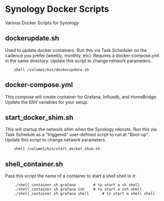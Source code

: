 # Synology Docker Scripts
 Various Docker Scripts for Synology
 
## dockerupdate.sh
 
Used to update docker containers.  Run this via Task Scheduler on the cadence you prefer (weekly, monthly, etc).  Requires a docker-compose.yml in the same directory.  Update this script to change network parameters. 

		shell /volume1/bin/dockerupdate.sh
 
 
## docker-compose.yml
 
This compose will create container for Grafana, Influxdb, and HomeBridge.   Update the ENV variables for your setup.
 

## start_docker_shim.sh
 
This will startup the network shim when the Synology reboots.  Run this via Task Schedule as a "triggered" user-defined script to run at "Boot-up".  Update this script to change network parameters. 
 
 
		shell /volume1/bin/start_docker_shim.sh
		
		
## shell_container.sh

Pass this script the name of a container to start a shell shell to it:

		./shell_container.sh grafana   		# to start a sh shell	
		./shell_container.sh grafana zsh  	# to start a zsh shell
		./shell_container.sh grafana shell  	# to start a shell shell